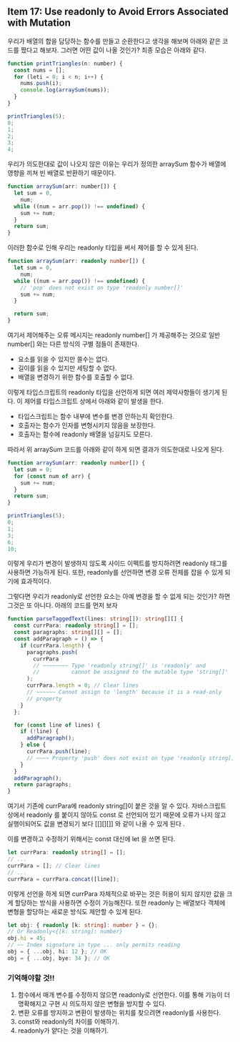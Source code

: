## Item 17: Use readonly to Avoid Errors Associated with Mutation

우리가 배열의 합을 담당하는 함수를 만들고 순환한다고 생각을 해보며 아래와 같은 코드를 짰다고 해보자. 그러면 어떤 값이 나올 것인가? 최종 모습은 아래와 같다.

```javascript
function printTriangles(n: number) {
  const nums = [];
  for (leti = 0; i < n; i++) {
    nums.push(i);
    console.log(arraySum(nums));
  }
}

printTriangles(5);
0;
1;
2;
3;
4;
```

우리가 의도한대로 값이 나오지 않은 이유는 우리가 정의한 arraySum 함수가 배열에 영향을 끼쳐 빈 배열로 반환하기 때문이다.

```javascript
function arraySum(arr: number[]) {
  let sum = 0,
    num;
  while ((num = arr.pop()) !== undefined) {
    sum += num;
  }
  return sum;
}
```

이러한 함수로 인해 우리는 readonly 타입을 써서 제어를 할 수 있게 된다.

```typescript
function arraySum(arr: readonly number[]) {
  let sum = 0,
    num;
  while ((num = arr.pop()) !== undefined) {
    // 'pop' does not exist on type 'readonly number[]'
    sum += num;
  }

  return sum;
}
```

여기서 제어해주는 오류 메시지는 readonly number[] 가 제공해주는 것으로 일반 number[] 와는 다른 방식의 구별 점들이 존재한다.

- 요소를 읽을 수 있지만 쓸수는 없다.
- 길이를 읽을 수 있지만 세팅할 수 없다.
- 배열을 변경하기 위한 함수를 호출할 수 없다.

이렇게 타입스크립트의 readonly 타입을 선언하게 되면 여러 제약사항들이 생기게 된다. 이 제어를 타입스크립트 상에서 아래와 같이 발생을 한다.

- 타입스크립트는 함수 내부에 변수를 변경 안하는지 확인한다.
- 호출자는 함수가 인자를 변형시키지 않음을 보장한다.
- 호출자는 함수에 readonly 배열을 넘길지도 모른다.

따라서 위 arraySum 코드를 아래와 같이 하게 되면 결과가 의도한대로 나오게 된다.

```typescript
function arraySum(arr: readonly number[]) {
  let sum = 0;
  for (const num of arr) {
    sum += num;
  }
  return sum;
}

printTriangles(5);
0;
1;
3;
6;
10;
```

이렇게 우리가 변경이 발생하지 않도록 사이드 이펙트를 방지하려면 readonly 태그를 사용하면 가능하게 된다. 또한, readonly를 선언하면 변경 오류 전체를 잡을 수 있게 되기에 효과적이다.

그렇다면 우리가 readonly로 선언한 요소는 아예 변경을 할 수 없게 되는 것인가? 하면 그것은 또 아니다. 아래의 코드를 먼저 보자

```typescript
function parseTaggedText(lines: string[]): string[][] {
  const currPara: readonly string[] = [];
  const paragraphs: string[][] = [];
  const addParagraph = () => {
    if (currPara.length) {
      paragraphs.push(
        currPara
        // ~~~~~~~~ Type 'readonly string[]' is 'readonly' and
        //          cannot be assigned to the mutable type 'string[]'
      );
      currPara.length = 0; // Clear lines
      // ~~~~~~ Cannot assign to 'length' because it is a read-only
      // property
    }
  };

  for (const line of lines) {
    if (!line) {
      addParagraph();
    } else {
      currPara.push(line);
      // ~~~~ Property 'push' does not exist on type 'readonly string[]'
    }
  }
  addParagraph();
  return paragraphs;
}
```

여기서 기존에 currPara에 readonly string[]이 붙은 것을 알 수 있다. 자바스크립트 상에서 readonly 를 붙이지 않아도 const 로 선언되어 있기 때문에 오류가 나지 않고 실행이되어도 값을 변경되기 보다 [[][][]] 와 같이 나올 수 있게 된다 .

이를 변경하고 수정하기 위해서는 const 대신에 let 을 쓰면 된다.

```typescript
let currPara: readonly string[] = [];
// ...
currPara = []; // Clear lines
// ...
currPara = currPara.concat([line]);
```

이렇게 선언을 하게 되면 currPara 자체적으로 바꾸는 것은 허용이 되지 않지만 값을 크게 할당하는 방식을 사용하면 수정이 가능해진다. 또한 readonly 는 배열보다 객체에 변형을 할당하는 새로운 방식도 제안할 수 있게 된다.

```typescript
let obj: { readonly [k: string]: number } = {};
// Or Readonly<{[k: string]: number}
obj.hi = 45;
// ~~ Index signature in type ... only permits reading
obj = { ...obj, hi: 12 }; // OK
obj = { ...obj, bye: 34 }; // OK
```

### 기억해야할 것!!

1. 함수에서 매개 변수를 수정하지 않으면 readonly로 선언한다. 이를 통해 기능이 더 명확해지고 구현 시 의도하지 않은 변형을 방지할 수 있다.
2. 변환 오류를 방지하고 변환이 발생하는 위치를 찾으려면 readonly를 사용한다.
3. const와 readonly의 차이를 이해하기.
4. readonly가 얕다는 것을 이해하기.
